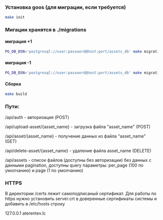 ### Установка goos (для миграции, если требуется)

```bash 
make init 
```

### Мигации хранятся в ./migrations
#### миграция +1
```bash 
PG_DB_DSN='postgresql://user:password@host:port/assets_db' make migration up 
```

#### миграция -1
```bash 
PG_DB_DSN='postgresql://user:password@host:port/assets_db' make migration down 
```

#### Сборка
```bash 
make build
```

### Пути:
/api/auth - авторизация (POST)

/api/upload-asset/{asset_name} - загрузка файла "asset_name" (POST)

/api/asset/{asset_name} - получение данных из файла "asset_name" (GET)

/api/delete-asset/{asset_name} - удаление файла asset_name (DELETE)

/api/assets - список файлов (доступны без авторизации) без данных с данными pagination, доступны query параметры: per_page (100 по умолчанию) и page (1 по умолчанию)

### HTTPS
В директории /certs лежит самоподписаный сертификат. 
Для работы по https нужно установить server.crt в доверенные сертификаты системы
и добавить в /etc/hosts строку

127.0.0.1  aterentev.lc